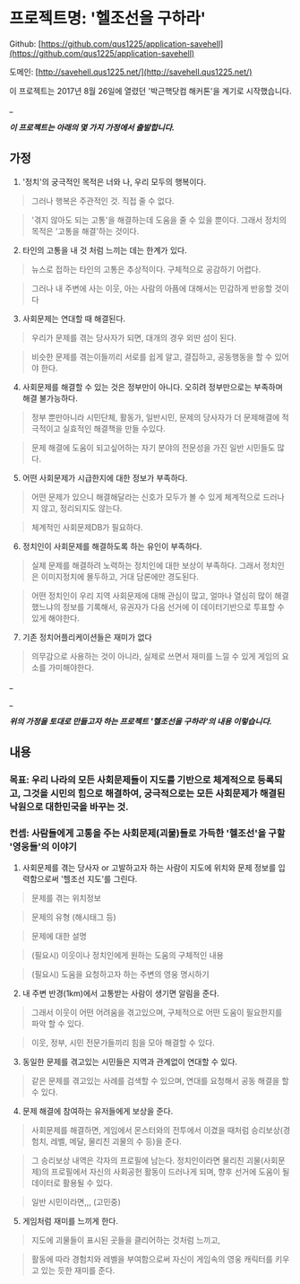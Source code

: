 # 프로젝트명: '헬조선을 구하라'



Github: [https://github.com/qus1225/application-savehell](https://github.com/qus1225/application-savehell)

도메인: [http://savehell.qus1225.net/](http://savehell.qus1225.net/)



이 프로젝트는 2017년 8월 26일에 열렸던 '박근핵닷컴 해커톤'을 계기로 시작했습니다.

_



***이 프로젝트는 아래의 몇 가지 가정에서 출발합니다.***



## 가정



1) '정치'의 궁극적인 목적은 너와 나, 우리 모두의 행복이다.

> 그러나 행복은 주관적인 것. 직접 줄 수 없다.

> '겪지 않아도 되는 고통'을 해결하는데 도움을 줄 수 있을 뿐이다. 그래서 정치의 목적은 '고통을 해결'하는 것이다.



2) 타인의 고통을 내 것 처럼 느끼는 데는 한계가 있다.

> 뉴스로 접하는 타인의 고통은 추상적이다. 구체적으로 공감하기 어렵다.

> 그러나 내 주변에 사는 이웃, 아는 사람의 아픔에 대해서는 민감하게 반응할 것이다 



3) 사회문제는 연대할 때 해결된다.

> 우리가 문제를 겪는 당사자가 되면, 대개의 경우 외딴 섬이 된다.

> 비슷한 문제를 겪는이들끼리 서로를 쉽게 알고, 결집하고, 공동행동을 할 수 있어야 한다.



4) 사회문제를 해결할 수 있는 것은 정부만이 아니다. 오히려 정부만으로는 부족하며 해결 불가능하다.

> 정부 뿐만아니라 시민단체, 활동가, 일반시민, 문제의 당사자가 더 문제해결에 적극적이고 실효적인 해결책을 만들 수있다.

> 문제 해결에 도움이 되고싶어하는 자기 분야의 전문성을 가진 일반 시민들도 많다. 



5) 어떤 사회문제가 시급한지에 대한 정보가 부족하다.

> 어떤 문제가 있으니 해결해달라는 신호가 모두가 볼 수 있게 체계적으로 드러나지 않고, 정리되지도 않는다.

> 체계적인 사회문제DB가 필요하다.



6) 정치인이 사회문제를 해결하도록 하는 유인이 부족하다.

> 실제 문제를 해결하려 노력하는 정치인에 대한 보상이 부족하다. 그래서 정치인은 이미지정치에 몰두하고, 거대 담론에만 경도된다.

> 어떤 정치인이 우리 지역 사회문제에 대해 관심이 많고, 얼마나 열심히 많이 해결했느냐의 정보를 기록해서, 유권자가 다음 선거에 이 데이터기반으로 투표할 수 있게 해야한다.



7) 기존 정치어플리케이션들은 재미가 없다

> 의무감으로 사용하는 것이 아니라, 실제로 쓰면서 재미를 느낄 수 있게 게임의 요소를 가미해야한다.



_

_

***위의 가정을 토대로 만들고자 하는 프로젝트 '헬조선을 구하라'의 내용 이렇습니다.***



## 내용



### 목표: 우리 나라의 모든 사회문제들이 지도를 기반으로 체계적으로 등록되고, 그것을 시민의 힘으로 해결하여, 궁극적으로는 모든 사회문제가 해결된 낙원으로 대한민국을 바꾸는 것.



### 컨셉: 사람들에게 고통을 주는 사회문제(괴물)들로 가득한 '헬조선'을 구할 '영웅들'의 이야기



1) 사회문제를 겪는 당사자 or 고발하고자 하는 사람이 지도에 위치와 문제 정보를 입력함으로써 '헬조선 지도'를 그린다.

> 문제를 겪는 위치정보

> 문제의 유형 (해시태그 등)

> 문제에 대한 설명

> (필요시) 이웃이나 정치인에게 원하는 도움의 구체적인 내용

> (필요시) 도움을 요청하고자 하는 주변의 영웅 명시하기



2) 내 주변 반경(1km)에서 고통받는 사람이 생기면 알림을 준다.

> 그래서 이웃이 어떤 어려움을 겪고있으며, 구체적으로 어떤 도움이 필요한지를 파악 할 수 있다.

> 이웃, 정부, 시민 전문가들끼리 힘을 모아 해결할 수 있다.



3) 동일한 문제를 겪고있는 시민들은 지역과 관계없이 연대할 수 있다.

> 같은 문제를 겪고있는 사례를 검색할 수 있으며, 연대를 요청해서 공동 해결을 할 수 있다. 



4) 문제 해결에 참여하는 유저들에게 보상을 준다.

> 사회문제를 해결하면, 게임에서 몬스터와의 전투에서 이겼을 때처럼 승리보상(경험치, 레벨, 메달, 물리친 괴물의 수 등)을 준다. 

> 그 승리보상 내역은 각자의 프로필에 남는다. 정치인이라면 물리친 괴물(사회문제)의  프로필에서 자신의 사회공헌 활동이 드러나게 되며, 향후 선거에 도움이 될 데이터로 활용될 수 있다.

> 일반 시민이라면,,, (고민중)



5) 게임처럼 재미를 느끼게 한다.

> 지도에 괴물들이 표시된 곳들을 클리어하는 것처럼 느끼고, 

> 활동에 따라 경험치와 레벨을 부여함으로써 자신이 게임속의 영웅 캐릭터를 키우고 있는 듯한 재미를 준다.
